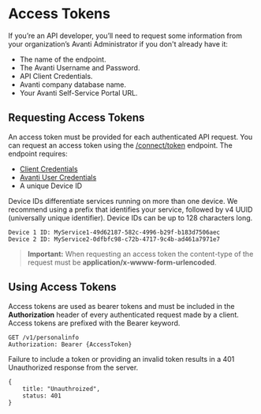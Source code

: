 # Access Tokens
If you’re an API developer, you’ll need to request some information from your organization’s Avanti Administrator if you don't already have it: 
- The name of the endpoint.
- The Avanti Username and Password.
- API Client Credentials.
- Avanti company database name.
- Your Avanti Self-Service Portal URL.


## Requesting Access Tokens

An access token must be provided for each authenticated API request. You can request an access token using the [/connect/token](/reference/auth.v1.json/paths/~1connect~1token/post) endpoint. The endpoint requires:
- [Client Credentials](/docs/auth-client-credentials.md)
- [Avanti User Credentials](/docs/auth-users.md)
- A unique Device ID

Device IDs differentiate services running on more than one device. We recommend using a prefix that identifies your service, followed by v4 UUID (universally unique identifier). Device IDs can be up to 128 characters long.

```
Device 1 ID: MyService1-49d62187-582c-4996-b29f-b183d7506aec
Device 2 ID: MyService2-0dfbfc98-c72b-4717-9c4b-ad461a7971e7
```

> **Important:** When requesting an access token the content-type of the request must be **application/x-wwww-form-urlencoded**.

## Using Access Tokens

Access tokens are used as bearer tokens and must be included in the **Authorization** header of every authenticated request made by a client. Access tokens are prefixed with the Bearer keyword.

```
GET /v1/personalinfo
Authorization: Bearer {AccessToken}
```

Failure to include a token or providing an invalid token results in a 401 Unauthorized response from the server.

```
{
    title: "Unauthroized",
    status: 401
}
```
